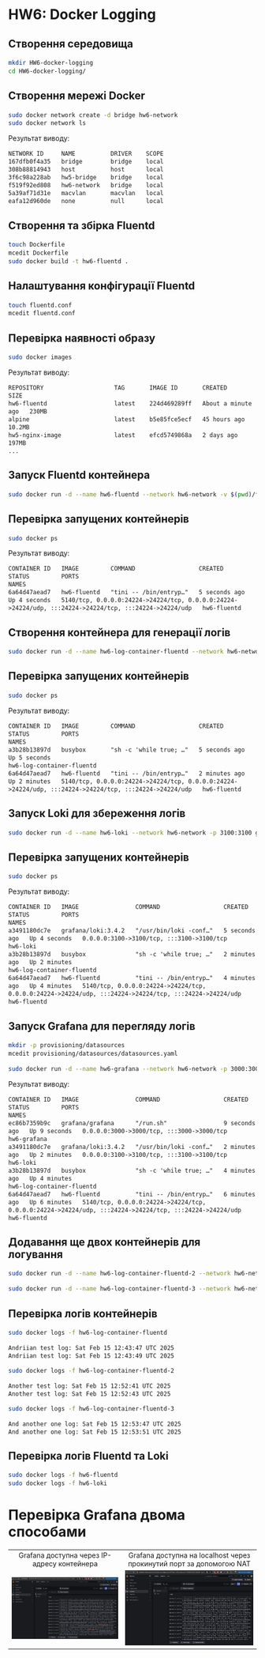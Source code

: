 # HW6: Docker Logging

## Створення середовища

```sh
mkdir HW6-docker-logging
cd HW6-docker-logging/
```

## Створення мережі Docker
```sh
sudo docker network create -d bridge hw6-network
sudo docker network ls
```

Результат виводу:
```
NETWORK ID     NAME          DRIVER    SCOPE
167dfb0f4a35   bridge        bridge    local
308b88814943   host          host      local
3f6c98a228ab   hw5-bridge    bridge    local
f519f92ed808   hw6-network   bridge    local
5a39af71d31e   macvlan       macvlan   local
eafa12d960de   none          null      local
```

## Створення та збірка Fluentd
```sh
touch Dockerfile
mcedit Dockerfile 
sudo docker build -t hw6-fluentd .
```

## Налаштування конфігурації Fluentd
```sh
touch fluentd.conf
mcedit fluentd.conf 
```

## Перевірка наявності образу
```sh
sudo docker images
```

Результат виводу:
```
REPOSITORY                    TAG       IMAGE ID       CREATED              SIZE
hw6-fluentd                   latest    224d469289ff   About a minute ago   230MB
alpine                        latest    b5e85fce5ecf   45 hours ago         10.2MB
hw5-nginx-image               latest    efcd5749868a   2 days ago           197MB
...
```

## Запуск Fluentd контейнера
```sh
sudo docker run -d --name hw6-fluentd --network hw6-network -v $(pwd)/fluentd.conf:/fluentd/etc/fluent.conf -p 24224:24224 -p 24224:24224/udp hw6-fluentd
```

## Перевірка запущених контейнерів
```sh
sudo docker ps
```

Результат виводу:
```
CONTAINER ID   IMAGE         COMMAND                  CREATED         STATUS         PORTS                                                                                                    NAMES
6a64d47aead7   hw6-fluentd   "tini -- /bin/entryp…"   5 seconds ago   Up 4 seconds   5140/tcp, 0.0.0.0:24224->24224/tcp, 0.0.0.0:24224->24224/udp, :::24224->24224/tcp, :::24224->24224/udp   hw6-fluentd
```

## Створення контейнера для генерації логів
```sh
sudo docker run -d --name hw6-log-container-fluentd --network hw6-network --log-driver=fluentd --log-opt fluentd-address=localhost:24224 busybox sh -c 'while true; do echo "Andriian test log: $(date)"; sleep 2; done'
```

## Перевірка запущених контейнерів
```sh
sudo docker ps
```

Результат виводу:
```
CONTAINER ID   IMAGE         COMMAND                  CREATED         STATUS         PORTS                                                                                                    NAMES
a3b28b13897d   busybox       "sh -c 'while true; …"   5 seconds ago   Up 5 seconds                                                                                                            hw6-log-container-fluentd
6a64d47aead7   hw6-fluentd   "tini -- /bin/entryp…"   2 minutes ago   Up 2 minutes   5140/tcp, 0.0.0.0:24224->24224/tcp, 0.0.0.0:24224->24224/udp, :::24224->24224/tcp, :::24224->24224/udp   hw6-fluentd
```

## Запуск Loki для збереження логів
```sh
sudo docker run -d --name hw6-loki --network hw6-network -p 3100:3100 grafana/loki:3.4.2
```

## Перевірка запущених контейнерів
```sh
sudo docker ps
```

Результат виводу:
```
CONTAINER ID   IMAGE                COMMAND                  CREATED         STATUS         PORTS                                                                                                    NAMES
a3491180dc7e   grafana/loki:3.4.2   "/usr/bin/loki -conf…"   5 seconds ago   Up 4 seconds   0.0.0.0:3100->3100/tcp, :::3100->3100/tcp                                                                hw6-loki
a3b28b13897d   busybox              "sh -c 'while true; …"   2 minutes ago   Up 2 minutes                                                                                                            hw6-log-container-fluentd
6a64d47aead7   hw6-fluentd          "tini -- /bin/entryp…"   4 minutes ago   Up 4 minutes   5140/tcp, 0.0.0.0:24224->24224/tcp, 0.0.0.0:24224->24224/udp, :::24224->24224/tcp, :::24224->24224/udp   hw6-fluentd
```


## Запуск Grafana для перегляду логів
```sh
mkdir -p provisioning/datasources
mcedit provisioning/datasources/datasources.yaml
```
```sh
sudo docker run -d --name hw6-grafana --network hw6-network -p 3000:3000 -e GF_SECURITY_ADMIN_PASSWORD=admin -e "GF_DASHBOARD_DEFAULT_HOME_DASHBOARD_PATH=/etc/grafana/dashboards/default-dashboard.json" -e GF_SERVER_ROOT_URL=http://localhost:3000 -v $(pwd)/provisioning:/etc/grafana/provisioning grafana/grafana
```

Результат виводу:
```
CONTAINER ID   IMAGE                COMMAND                  CREATED         STATUS         PORTS                                                                                                    NAMES
ec86b7359b9c   grafana/grafana      "/run.sh"                9 seconds ago   Up 9 seconds   0.0.0.0:3000->3000/tcp, :::3000->3000/tcp                                                                hw6-grafana
a3491180dc7e   grafana/loki:3.4.2   "/usr/bin/loki -conf…"   2 minutes ago   Up 2 minutes   0.0.0.0:3100->3100/tcp, :::3100->3100/tcp                                                                hw6-loki
a3b28b13897d   busybox              "sh -c 'while true; …"   4 minutes ago   Up 4 minutes                                                                                                            hw6-log-container-fluentd
6a64d47aead7   hw6-fluentd          "tini -- /bin/entryp…"   6 minutes ago   Up 6 minutes   5140/tcp, 0.0.0.0:24224->24224/tcp, 0.0.0.0:24224->24224/udp, :::24224->24224/tcp, :::24224->24224/udp   hw6-fluentd
```

## Додавання ще двох контейнерів для логування
```sh
sudo docker run -d --name hw6-log-container-fluentd-2 --network hw6-network --log-driver=fluentd --log-opt fluentd-address=localhost:24224 busybox sh -c 'while true; do echo "Another test log: $(date)"; sleep 2; done'
```
```sh
sudo docker run -d --name hw6-log-container-fluentd-3 --network hw6-network --log-driver=fluentd --log-opt fluentd-address=localhost:24224 busybox sh -c 'while true; do echo "And another one log: $(date)"; sleep 4; done'
```

## Перевірка логів контейнерів
```sh
sudo docker logs -f hw6-log-container-fluentd
```
```
Andriian test log: Sat Feb 15 12:43:47 UTC 2025
Andriian test log: Sat Feb 15 12:43:49 UTC 2025
```
```sh
sudo docker logs -f hw6-log-container-fluentd-2
```
```
Another test log: Sat Feb 15 12:52:41 UTC 2025
Another test log: Sat Feb 15 12:52:43 UTC 2025
```
```sh
sudo docker logs -f hw6-log-container-fluentd-3
```
```
And another one log: Sat Feb 15 12:53:47 UTC 2025
And another one log: Sat Feb 15 12:53:51 UTC 2025
```

## Перевірка логів Fluentd та Loki
```sh
sudo docker logs -f hw6-fluentd
sudo docker logs -f hw6-loki
```

# Перевірка Grafana двома способами

<table>
  <tr>
    <td align="center">Grafana доступна через IP-адресу контейнера</td>
    <td align="center">Grafana доступна на localhost через прокинутий порт за допомогою NAT</td>
  </tr>
  <tr>
    <td align="center"><img src="images/grafana_bridged_ip.png" alt="Grafana через IP" width="400"></td>
    <td align="center"><img src="images/grafana_NAT_localhost.png" alt="Grafana через localhost" width="400"></td>
  </tr>
</table>